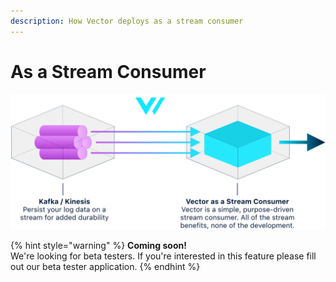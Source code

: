 ```yaml
---
description: How Vector deploys as a stream consumer
---
```


# As a Stream Consumer

![](../../assets/stream-consumer.svg)

{% hint style="warning" %}
**Coming soon!**  
We're looking for beta testers. If you're interested in this feature please fill out our beta tester application. 
{% endhint %}

